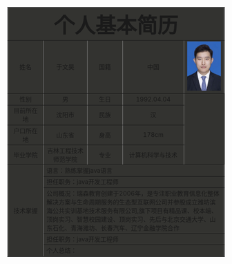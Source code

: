 <html>
<head>
<title>个人简历</title>
</head>
<body>
<table border="1"  cellpadding="3" cellspacing="3" align="center" bgcolor="#33333">
<tr align="center" >
<td align="center" colspan="5">
<font size="13"><b>个人基本简历</b></font>
</td>
</tr>
<tr align="center">
<td width="150">姓名</td>
<td width="200">于文昊</td>
<td width="150">国籍</td>
<td width="200">中国</td>
<td width="200"><img src="./yuwenhao.png"></td>
</tr>
<tr align="center">
  <td>性别</td>
  <td>男</td>
  <td>生日</td>
  <td>1992.04.04</td>
</tr>
<tr align="center">
  <td>目前所在地</td>
  <td>沈阳市</td>
  <td>民族</td>
  <td>汉</td>
</tr>
<tr align="center">
  <td>户口所在地</td>
  <td>山东省</td>
  <td>身高</td>
  <td>178cm</td>
</tr>
<tr align="center">
  <td>毕业学院</td>
  <td>吉林工程技术师范学院</td>
  <td>专业</td>
  <td>计算机科学与技术</td>
</tr>
<tr align="center">
  <td rowspan ="9" align="middle">技术掌握</td>
  <td colspan="4" align="left">语言：熟练掌握java语言</td>
</tr>
<tr>
<td colspan="4">担任职务：java开发工程师</td>
</tr>
<tr>
<td colspan="4">公司概况：瑞森教育创建于2006年，是专注职业教育信息化整体解决方案与生命周期服务的生态型互联网公司并参股成立潍坊滨海公共实训基地技术服务有限公司,旗下项目有精品课、校本端、顶岗实习、智慧校园建设、顶岗实习、先后与北京交通大学、山东石化、青海潍坊、长春汽车、辽宁金融学院合作</td>
</tr>
<tr>
<td colspan="4">担任职务：java开发工程师</td>
</tr>
<tr>
<td colspan="5">个人总结：</td>
</tr>
</table>
</body>
</html>
